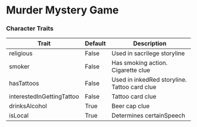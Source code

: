 # Murder Mystery Game

### Character Traits
| Trait | Default | Description | 
| ----------- | ----------- | ----------- |
| religious | False | Used in sacrilege storyline
| smoker | False | Has smoking action. Cigarette clue |
| hasTattoos | False | Used in inkedRed storyline. Tattoo card clue |
| interestedInGettingTattoo | False | Tattoo card clue |
| drinksAlcohol | True | Beer cap clue |
| isLocal | True | Determines certainSpeech |
